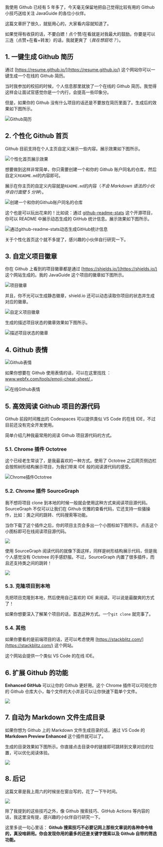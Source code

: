 我使用 Github 已经有 5 年多了，今天毫无保留地把自己觉得比较有用的 Github 小技巧送给关注 JavaGuide 的各位小伙伴。

这篇文章肝了很久，就挺用心的，大家看内容就知道了。

如果觉得有收获的话，不要白嫖！点个赞/在看就是对我最大的鼓励。你要是可以三连（点赞+在看+转发）的话，我就更爽了（_我在想屁吃？_）。

## 1. 一键生成 Github 简历

通过 [https://resume.github.io/](https://resume.github.io/) 这个网站你可以一键生成一个在线的 Github 简历。

当时我参加的校招的时候，个人信息那里就放了一个在线的 Github 简历。我觉得这样会让面试官感觉你是一个内行，会提高一些印象分。

但是，如果你的 Github 没有什么项目的话还是不要放在简历里面了。生成后的效果如下图所示。

![Github简历](https://guide-blog-images.oss-cn-shenzhen.aliyuncs.com/2020-11/image-20201108192205620.png)

## 2. 个性化 Github 首页

Github 目前支持在个人主页自定义展示一些内容。展示效果如下图所示。

![个性化首页展示效果](https://guide-blog-images.oss-cn-shenzhen.aliyuncs.com/java-guide-blog/image-20210616221212259.png)

想要做到这样非常简单，你只需要创建一个和你的 Github 账户同名的仓库，然后自定义`README.md`的内容即可。

展示在你主页的自定义内容就是`README.md`的内容（_不会 Markdown 语法的小伙伴自行面壁 5 分钟_）。

![创建一个和你的Github账户同名的仓库](https://guide-blog-images.oss-cn-shenzhen.aliyuncs.com/java-guide-blog/image-20201107110309341.png)

这个也是可以玩出花来的！比如说：通过 [github-readme-stats](https://hellogithub.com/periodical/statistics/click/?target=https://github.com/anuraghazra/github-readme-stats) 这个开源项目，你可以 README 中展示动态生成的 GitHub 统计信息。展示效果如下图所示。

![通过github-readme-stats动态生成GitHub统计信息 ](https://guide-blog-images.oss-cn-shenzhen.aliyuncs.com/java-guide-blog/image-20210616221312426.png)

关于个性化首页这个就不多提了，感兴趣的小伙伴自行研究一下。

## 3. 自定义项目徽章

你在 Github 上看到的项目徽章都是通过 [https://shields.io/](https://shields.io/) 这个网站生成的。我的 JavaGuide 这个项目的徽章如下图所示。

![项目徽章](https://guide-blog-images.oss-cn-shenzhen.aliyuncs.com/2020-11/image-20201107143136559.png)

并且，你不光可以生成静态徽章，shield.io 还可以动态读取你项目的状态并生成对应的徽章。

![自定义项目徽章](https://guide-blog-images.oss-cn-shenzhen.aliyuncs.com/2020-11/image-20201107143502356.png)

生成的描述项目状态的徽章效果如下图所示。

![描述项目状态的徽章](https://guide-blog-images.oss-cn-shenzhen.aliyuncs.com/2020-11/image-20201107143752642.png)

## 4. Github 表情

![Github表情](https://guide-blog-images.oss-cn-shenzhen.aliyuncs.com/2020-11/image-20201107162254582.png)

如果你想要在 Github 使用表情的话，可以在这里找找 ：[www.webfx.com/tools/emoji-cheat-sheet/ ](www.webfx.com/tools/emoji-cheat-sheet/)。

![在线Github表情](https://guide-blog-images.oss-cn-shenzhen.aliyuncs.com/2020-11/image-20201107162432941.png)

## 5. 高效阅读 Github 项目的源代码

Github 前段时间推出的 Codespaces 可以提供类似 VS Code 的在线 IDE，不过目前还没有完全开发使用。

简单介绍几种我最常用的阅读 Github 项目源代码的方式。

### 5.1. Chrome 插件 Octotree

这个已经老生常谈了，是我最喜欢的一种方式。使用了 Octotree 之后网页侧边栏会按照树形结构展示项目，为我们带来 IDE 般的阅读源代码的感受。

![Chrome插件Octotree](https://guide-blog-images.oss-cn-shenzhen.aliyuncs.com/2020-11/image-20201107144944798.png)

### 5.2. Chrome 插件 SourceGraph

我不想将项目 clone 到本地的时候一般就会使用这种方式来阅读项目源代码。SourceGraph 不仅可以让我们在 Github 优雅的查看代码，它还支持一些骚操作，比如：类之间的跳转、代码搜索等功能。

当你下载了这个插件之后，你的项目主页会多出一个小图标如下图所示。点击这个小图标即可在线阅读项目源代码。

![](https://guide-blog-images.oss-cn-shenzhen.aliyuncs.com/2020-11/image-20201107145749659.png)

使用 SourceGraph 阅读代码的就像下面这样，同样是树形结构展示代码，但是我个人感觉没有 Octotree 的手感舒服。不过，SourceGraph 内置了很多插件，而且还支持类之间的跳转！

![](https://guide-blog-images.oss-cn-shenzhen.aliyuncs.com/2020-11/image-20201107150307314.png)

### 5.3. 克隆项目到本地

先把项目克隆到本地，然后使用自己喜欢的 IDE 来阅读。可以说是最酸爽的方式了！

如果你想要深入了解某个项目的话，首选这种方式。一个`git clone` 就完事了。

### 5.4. 其他

如果你要看的是前端项目的话，还可以考虑使用 [https://stackblitz.com/](https://stackblitz.com/) 这个网站。

这个网站会提供一个类似 VS Code 的在线 IDE。

## 6. 扩展 Github 的功能

**Enhanced GitHub** 可以让你的 Github 更好用。这个 Chrome 插件可以可视化你的 Github 仓库大小，每个文件的大小并且可以让你快速下载单个文件。

![](https://guide-blog-images.oss-cn-shenzhen.aliyuncs.com/2020-11/image-20201107160817672.png)

## 7. 自动为 Markdown 文件生成目录

如果你想为 Github 上的 Markdown 文件生成目录的话，通过 VS Code 的 **Markdown Preview Enhanced** 这个插件就可以了。

生成的目录效果如下图所示。你直接点击目录中的链接即可跳转到文章对应的位置，可以优化阅读体验。

![](<https://guide-blog-images.oss-cn-shenzhen.aliyuncs.com/2020-11/iShot2020-11-07%2016.14.14%20(1).png>)

## 8. 后记

这篇文章是我上周六的时候坐在窗台写的，花了一下午时间。

![](https://guide-blog-images.oss-cn-shenzhen.aliyuncs.com/2020-11/301604738120_.pic_hd.jpg)

除了我提到的这些技巧之外，像 Github 搜索技巧、GitHub Actions 等内容的话，我这里没有提，感兴趣的小伙伴自行研究一下。

这里多说一句心里话： **Github 搜索技巧不必要记网上那些文章说的各种命令啥的，真没啥卵用。你会发现你用的最多的还是关键字搜索以及 Github 自带的筛选功能。**
